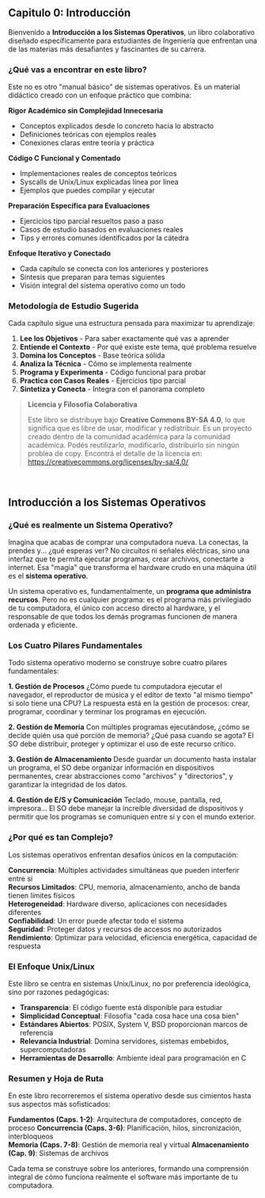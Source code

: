 ## Capitulo 0: Introducción

Bienvenido a **Introducción a los Sistemas Operativos**, un libro colaborativo diseñado específicamente para estudiantes de Ingeniería que enfrentan una de las materias más desafiantes y fascinantes de su carrera.


### ¿Qué vas a encontrar en este libro?

Este no es otro "manual básico" de sistemas operativos. Es un material didáctico creado con un enfoque práctico que combina:

**Rigor Académico sin Complejidad Innecesaria**
- Conceptos explicados desde lo concreto hacia lo abstracto
- Definiciones teóricas con ejemplos reales
- Conexiones claras entre teoría y práctica

**Código C Funcional y Comentado**
- Implementaciones reales de conceptos teóricos
- Syscalls de Unix/Linux explicadas línea por línea
- Ejemplos que puedes compilar y ejecutar

**Preparación Específica para Evaluaciones**
- Ejercicios tipo parcial resueltos paso a paso
- Casos de estudio basados en evaluaciones reales
- Tips y errores comunes identificados por la cátedra

**Enfoque Iterativo y Conectado**
- Cada capítulo se conecta con los anteriores y posteriores
- Síntesis que preparan para temas siguientes
- Visión integral del sistema operativo como un todo

### Metodología de Estudio Sugerida

Cada capítulo sigue una estructura pensada para maximizar tu aprendizaje:

1. **Lee los Objetivos** - Para saber exactamente qué vas a aprender
2. **Entiende el Contexto** - Por qué existe este tema, qué problema resuelve
3. **Domina los Conceptos** - Base teórica sólida
4. **Analiza la Técnica** - Cómo se implementa realmente
5. **Programa y Experimenta** - Código funcional para probar
6. **Practica con Casos Reales** - Ejercicios tipo parcial
7. **Sintetiza y Conecta** - Integra con el panorama completo


> **Licencia y Filosofía Colaborativa**
> 
> Este libro se distribuye bajo **Creative Commons BY-SA 4.0**, lo que significa que es libre de usar, modificar y redistribuir. Es un proyecto creado dentro de la comunidad académica para la comunidad académica.
Podés reutilizarlo, modificarlo, distribuirlo sin ningún problea de copy. Encontrá el detalle de la licencia en: https://creativecommons.org/licenses/by-sa/4.0/
<br>

## Introducción a los Sistemas Operativos

### ¿Qué es realmente un Sistema Operativo?

Imagina que acabas de comprar una computadora nueva. La conectas, la prendes y... ¿qué esperas ver? No circuitos ni señales eléctricas, sino una interfaz que te permita ejecutar programas, crear archivos, conectarte a internet. Esa "magia" que transforma el hardware crudo en una máquina útil es el **sistema operativo**.

Un sistema operativo es, fundamentalmente, un **programa que administra recursos**. Pero no es cualquier programa: es el programa más privilegiado de tu computadora, el único con acceso directo al hardware, y el responsable de que todos los demás programas funcionen de manera ordenada y eficiente.

### Los Cuatro Pilares Fundamentales

Todo sistema operativo moderno se construye sobre cuatro pilares fundamentales:

**1. Gestión de Procesos**
¿Cómo puede tu computadora ejecutar el navegador, el reproductor de música y el editor de texto "al mismo tiempo" si solo tiene una CPU? La respuesta está en la gestión de procesos: crear, programar, coordinar y terminar los programas en ejecución.

**2. Gestión de Memoria** 
Con múltiples programas ejecutándose, ¿cómo se decide quién usa qué porción de memoria? ¿Qué pasa cuando se agota? El SO debe distribuir, proteger y optimizar el uso de este recurso crítico.

**3. Gestión de Almacenamiento**
Desde guardar un documento hasta instalar un programa, el SO debe organizar información en dispositivos permanentes, crear abstracciones como "archivos" y "directorios", y garantizar la integridad de los datos.

**4. Gestión de E/S y Comunicación**
Teclado, mouse, pantalla, red, impresora... El SO debe manejar la increíble diversidad de dispositivos y permitir que los programas se comuniquen entre sí y con el mundo exterior.

### ¿Por qué es tan Complejo?

Los sistemas operativos enfrentan desafíos únicos en la computación:

**Concurrencia**: Múltiples actividades simultáneas que pueden interferir entre sí  
**Recursos Limitados**: CPU, memoria, almacenamiento, ancho de banda tienen límites físicos  
**Heterogeneidad**: Hardware diverso, aplicaciones con necesidades diferentes  
**Confiabilidad**: Un error puede afectar todo el sistema  
**Seguridad**: Proteger datos y recursos de accesos no autorizados  
**Rendimiento**: Optimizar para velocidad, eficiencia energética, capacidad de respuesta  

### El Enfoque Unix/Linux

Este libro se centra en sistemas Unix/Linux, no por preferencia ideológica, sino por razones pedagógicas:

- **Transparencia**: El código fuente está disponible para estudiar
- **Simplicidad Conceptual**: Filosofía "cada cosa hace una cosa bien"
- **Estándares Abiertos**: POSIX, System V, BSD proporcionan marcos de referencia
- **Relevancia Industrial**: Domina servidores, sistemas embebidos, supercomputadoras
- **Herramientas de Desarrollo**: Ambiente ideal para programación en C

### Resumen y Hoja de Ruta

En este libro recorreremos el sistema operativo desde sus cimientos hasta sus aspectos más sofisticados:

**Fundamentos (Caps. 1-2)**: Arquitectura de computadores, concepto de proceso
**Concurrencia (Caps. 3-6)**: Planificación, hilos, sincronización, interbloqueos  
**Memoria (Caps. 7-8)**: Gestión de memoria real y virtual
**Almacenamiento (Cap. 9)**: Sistemas de archivos

Cada tema se construye sobre los anteriores, formando una comprensión integral de cómo funciona realmente el software más importante de tu computadora.
